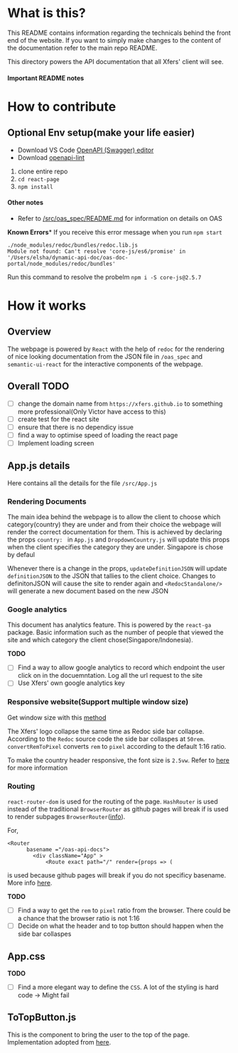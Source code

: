 # What is this?

This README contains information regarding the technicals behind the front end of the website. If you want to simply make changes to the content of the documentation refer to the main repo README.

This directory powers the API documentation that all Xfers' client will see.

#### Important README notes

# How to contribute

## Optional Env setup(make your life easier)
- Download VS Code [OpenAPI (Swagger) editor](https://marketplace.visualstudio.com/items?itemName=42Crunch.vscode-openapi)
- Download [openapi-lint](https://marketplace.visualstudio.com/items?itemName=mermade.openapi-lint)

1. clone entire repo
2. `cd react-page`
3. `npm install`

#### Other notes
- Refer to [/src/oas_spec/README.md](https://github.com/Xfers/oas-api-docs/tree/master/react-page/src/oas_spec) for information on details on OAS

**Known Errors***
If you receive this error message when you run `npm start`
```
./node_modules/redoc/bundles/redoc.lib.js
Module not found: Can't resolve 'core-js/es6/promise' in '/Users/elsha/dynamic-api-doc/oas-doc-portal/node_modules/redoc/bundles'
```

Run this command to resolve the probelm
`npm i -S core-js@2.5.7`

# How it works

## Overview
The webpage is powered by `React` with the help of `redoc` for the rendering of nice looking documentation from the
JSON file in `/oas_spec` and `semantic-ui-react` for the interactive components of the webpage.

## Overall TODO
- [ ] change the domain name from `https://xfers.github.io` to something more professional(Only Victor have access to this)
- [ ] create test for the react site
- [ ] ensure that there is no dependicy issue
- [ ] find a way to optimise speed of loading the react page
- [ ] Implement loading screen

## App.js details

Here contains all the details for the file `/src/App.js`

### Rendering Documents

The main idea behind the webpage is to allow the client to choose which category(country) they are under and from their choice
the webpage will render the correct documentation for them. This is achieved by declaring the props `country: ` in `App.js` and
`DropdownCountry.js` will update this props when the client specifies the category they are under. Singapore is chose by defaul

Whenever there is a change in the props, `updateDefinitionJSON` will update `definitionJSON` to the JSON that tallies to the
client choice. Changes to definitonJSON will cause the site to render again and `<RedocStandalone/>` will generate a new document
based on the new JSON

### Google analytics

This document has analytics feature. This is powered by the `react-ga` package. Basic information such as the number of people
that viewed the site and which category the client chose(Singapore/Indonesia).

**TODO**
- [ ] Find a way to allow google analytics to record which endpoint the user click on in the docuemntation. Log all the url request to
the site
- [ ] Use Xfers' own google analytics key

### Responsive website(Support multiple window size)

Get window size with this [method](https://gist.github.com/ryanjyost/410817395895015731772d451d4d1d80)

The Xfers' logo collapse the same time as Redoc side bar collapse. According to the `Redoc` source code the side bar collaspes
at `50rem`. `convertRemToPixel` converts `rem` to `pixel` according to the default 1:16 ratio.

To make the country header responsive, the font size is `2.5vw`. Refer to [here](https://css-tricks.com/viewport-sized-typography/) for more information

### Routing

`react-router-dom` is used for the routing of the page. `HashRouter` is used instead of the traditional `BrowserRouter` as
github pages will break if is used to render subpages `BrowserRouter`([info](https://levelup.gitconnected.com/deploying-a-create-react-app-with-routing-to-github-pages-f386b6ce84c2)).


For,
```
<Router
      basename ="/oas-api-docs">
        <div className="App" >
            <Route exact path="/" render={props => (
```
is used because github pages will break if you do not specificy basename. More info [here](https://github.community/t5/GitHub-Pages/My-react-project-doesn-t-work-on-github-pages/m-p/19515/highlight/true#M1438).

**TODO**
- [ ] Find a way to get the `rem` to `pixel` ratio from the browser. There could be a chance that the browser ratio is not 1:16
- [ ] Decide on what the header and to top button should happen when the side bar collaspes

## App.css

**TODO**
- [ ] Find a more elegant way to define the `CSS`. A lot of the styling is hard code -> Might fail

## ToTopButton.js

This is the component to bring the user to the top of the page. Implementation adopted from [here](https://codepen.io/Qbrid/pen/GjVvwL).
